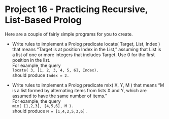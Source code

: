 # Project 16 - Practicing Recursive, List-Based Prolog

Here are a couple of fairly simple programs for you to create.

- Write rules to implement a Prolog predicate locate( Target, List, Index ) that means “Target is at position Index in the List,” assuming that List is a list of one or more integers that includes Target. Use 0 for the first position in the list.  
For example, the query  
```locate( 3, [1, 2, 3, 4, 5, 6], Index).```  
should produce ```Index = 2.```

- Write rules to implement a Prolog predicate mix( X, Y, M ) that means “M is a list formed by alternating items from lists X and Y, which are assumed to have the same number of items.”  
For example, the query  
```mix( [1,2,3], [4,5,6], M ).```  
should produce ```M = [1,4,2,5,3,6].```
